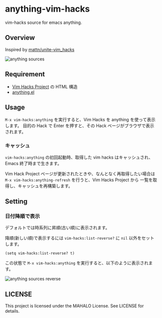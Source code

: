 # anything-vim-hacks

vim-hacks source for emacs anything.

## Overview

Inspired by [mattn/unite-vim_hacks](https://github.com/mattn/unite-vim_hacks)

![anything sources](https://cacoo.com/diagrams/3RzJjEbw14y5S85g-F6F0B.png)

## Requirement

- [Vim Hacks Project](http://vim-users.jp/vim-hacks-project/) の HTML 構造
- [anything.el](http://www.emacswiki.org/emacs/Anything)

## Usage

`M-x vim-hacks:anything` を実行すると、Vim Hacks を anything を使って表示します。
目的の Hack で Enter を押すと、その Hack ページがブラウザで表示されます。

### キャッシュ

`vim-hacks:anything` の初回起動時、取得した vim hacks はキャッシュされ、Emacs 終了時まで生きます。

Vim Hack Project ページが更新されたときや、なんとなく再取得したい場合は
`M-x vim-hacks:anything-refresh` を行うと、Vim Hacks Project から
一覧を取得し、キャッシュを再構築します。

## Setting

### 日付降順で表示

デフォルトでは時系列に昇順(古い順)に表示されます。

降順(新しい順)で表示するには `vim-hacks:list-reverse?` に `nil` 以外をセットします。

    (setq vim-hacks:list-reverse? t)

この状態で `M-x vim-hacks:anything` を実行すると、以下のように表示されます。


![anything sources reverse](https://cacoo.com/diagrams/3RzJjEbw14y5S85g-8E516.png)

## LICENSE

This project is licensed under the MAHALO License. See LICENSE for details.
